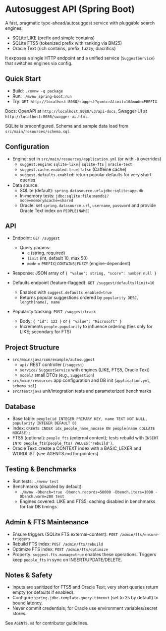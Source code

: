 # Autosuggest API (Spring Boot)

A fast, pragmatic type-ahead/autosuggest service with pluggable search engines:
- SQLite LIKE (prefix and simple contains)
- SQLite FTS5 (tokenized prefix with ranking via BM25)
- Oracle Text (rich contains, prefix, fuzzy, diacritics)

It exposes a single HTTP endpoint and a unified service (`SuggestService`) that switches engines via config.

## Quick Start

- Build: `./mvnw -q package`
- Run: `./mvnw spring-boot:run`
- Try: `GET http://localhost:8080/suggest?q=micr&limit=10&mode=PREFIX`

Docs: OpenAPI at `http://localhost:8080/v3/api-docs`, Swagger UI at `http://localhost:8080/swagger-ui.html`.

SQLite is preconfigured. Schema and sample data load from `src/main/resources/schema.sql`.

## Configuration

- Engine: set in `src/main/resources/application.yml` (or with `-D` overrides)
  - `suggest.engine`: `sqlite-like` | `sqlite-fts` | `oracle-text`
  - `suggest.cache.enabled`: `true|false` (Caffeine cache)
  - `suggest.defaults.enabled`: return popular defaults for very short queries
- Data source:
  - SQLite (default): `spring.datasource.url=jdbc:sqlite:app.db`
  - In‑memory tests: `jdbc:sqlite:file:memdb1?mode=memory&cache=shared`
  - Oracle: set `spring.datasource.url`, `username`, `password` and provide Oracle Text index on `PEOPLE(NAME)`

## API

- Endpoint: `GET /suggest`
  - Query params:
    - `q` (string, required)
    - `limit` (int, default 10, max 50)
    - `mode` = `PREFIX|CONTAINS|FUZZY` (engine-dependent)
- Response: JSON array of `{ "value": string, "score": number|null }`

- Defaults endpoint (feature-flagged): `GET /suggest/defaults?limit=10`
  - Enabled with `suggest.defaults.enabled=true`
  - Returns popular suggestions ordered by `popularity DESC, length(name), name`

- Popularity tracking: `POST /suggest/track`
  - Body: `{ "id": 123 }` or `{ "value": "Microsoft" }`
  - Increments `people.popularity` to influence ordering (ties only for LIKE; secondary for FTS)

## Project Structure

- `src/main/java/com/example/autosuggest`
  - `api/` REST controller (`/suggest`)
  - `service/` `SuggestService` with engines (LIKE, FTS5, Oracle Text)
  - `model/` small DTOs (e.g., `Suggestion`)
- `src/main/resources` app configuration and DB init (`application.yml`, `schema.sql`)
- `src/test/java` unit/integration tests and parameterized benchmarks

## Database

- Base table: `people(id INTEGER PRIMARY KEY, name TEXT NOT NULL, popularity INTEGER DEFAULT 0)`
- Index: `CREATE INDEX idx_people_name_nocase ON people(name COLLATE NOCASE);`
- FTS5 (optional): `people_fts` (external content); tests rebuild with `INSERT INTO people_fts(people_fts) VALUES('rebuild')`.
- Oracle Text: create a CONTEXT index with a BASIC_LEXER and WORDLIST (see AGENTS.md for pointers).

## Testing & Benchmarks

- Run tests: `./mvnw test`
- Benchmarks (disabled by default):
  - `./mvnw -Dbench=true -Dbench.records=50000 -Dbench.iters=1000 -Dbench.warm=200 test`
  - Engines covered: LIKE and FTS5; caching disabled in benchmarks for fair DB timings.

## Admin & FTS Maintenance

- Ensure triggers (SQLite FTS external-content): `POST /admin/fts/ensure-triggers`
- Rebuild FTS index: `POST /admin/fts/rebuild`
- Optimize FTS index: `POST /admin/fts/optimize`
- Property: `suggest.fts.manage=true` enables these operations. Triggers keep `people_fts` in sync on INSERT/UPDATE/DELETE.

## Notes & Safety

- Inputs are sanitized for FTS5 and Oracle Text; very short queries return empty (or defaults if enabled).
- Configure `spring.jdbc.template.query-timeout` (set to 2s by default) to bound latency.
- Never commit credentials; for Oracle use environment variables/secret stores.

See `AGENTS.md` for contributor guidelines.
